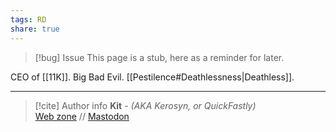 ```yaml
---
tags: RD
share: true
---
```

> [!bug] Issue
> This page is a stub, here as a reminder for later.

CEO of [[11K]]. Big Bad Evil. [[Pestilence#Deathlessness|Deathless]].

-----
> [!cite] Author info
> **Kit** - *(AKA Kerosyn, or QuickFastly)*\
> [Web zone](https://kitabe.link) // [Mastodon](https://social.tripulse.net/@kit)